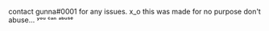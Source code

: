 contact gunna#0001 for any issues. x_o
this was made for no purpose don't abuse... 
                                                                          ʸᵒᵘ ᶜᵃⁿ ᵃᵇᵘˢᵉ

